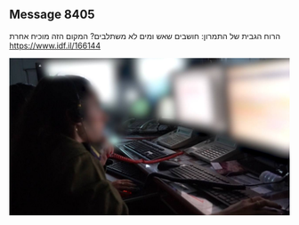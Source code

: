 ## Message 8405

הרוח הגבית של התמרון:
חושבים שאש ומים לא משתלבים? המקום הזה מוכיח אחרת
https://www.idf.il/166144

![Photo](./8405/8405_photo.jpg)
